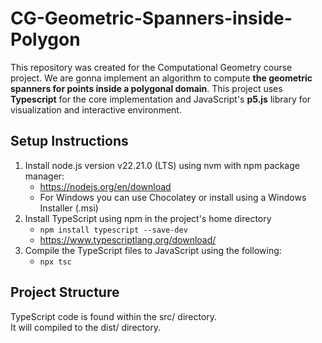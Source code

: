 # CG-Geometric-Spanners-inside-Polygon
This repository was created for the Computational Geometry course project.
We are gonna implement an algorithm to compute **the geometric spanners for points inside a polygonal domain**.
This project uses **Typescript** for the core implementation and JavaScript's **p5.js** library for visualization and interactive environment.

## Setup Instructions
1) Install node.js version v22.21.0 (LTS) using nvm with npm package manager:
   * https://nodejs.org/en/download
   * For Windows you can use Chocolatey or install using a Windows Installer (.msi)
2) Install TypeScript using npm in the project's home directory
   * ```npm install typescript --save-dev```
   * https://www.typescriptlang.org/download/
3) Compile the TypeScript files to JavaScript using the following:
   * ```npx tsc```

## Project Structure
TypeScript code is found within the src/ directory.  
It will compiled to the dist/ directory.  